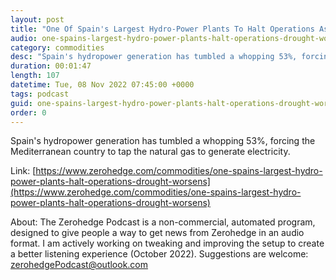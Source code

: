 ```yaml
---
layout: post
title: "One Of Spain's Largest Hydro-Power Plants To Halt Operations As Drought Worsens"
audio: one-spains-largest-hydro-power-plants-halt-operations-drought-worsens-0
category: commodities
desc: "Spain's hydropower generation has tumbled a whopping 53%, forcing the Mediterranean country to tap the natural gas to generate electricity. "
duration: 00:01:47
length: 107
datetime: Tue, 08 Nov 2022 07:45:00 +0000
tags: podcast
guid: one-spains-largest-hydro-power-plants-halt-operations-drought-worsens-0
order: 0
---
```

Spain's hydropower generation has tumbled a whopping 53%, forcing the Mediterranean country to tap the natural gas to generate electricity. 

Link: [https://www.zerohedge.com/commodities/one-spains-largest-hydro-power-plants-halt-operations-drought-worsens](https://www.zerohedge.com/commodities/one-spains-largest-hydro-power-plants-halt-operations-drought-worsens)

About: The Zerohedge Podcast is a non-commercial, automated program, designed to give people a way to get news from Zerohedge in an audio format.  I am actively working on tweaking and improving the setup to create a better listening experience (October 2022).  Suggestions are welcome: [zerohedgePodcast@outlook.com](mailto:zerohedgePodcast@outlook.com)